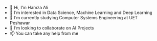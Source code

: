 - 👋 Hi, I’m Hamza Ali
- 👀 I’m interested in Data Science, Machine Learning and Deep Learning
- 🌱 I’m currently studying Computer Systems Engineering at UET Peshawar
- 💞️ I’m looking to collaborate on AI Projects
- 📫 You can take any help from me

<!---
Hmzkhnswt/Hamza Ali is a ✨ special ✨ repository because its `README.md` (this file) appears on your GitHub profile.
You can click the Preview link to take a look at your changes.
--->

